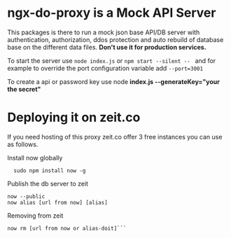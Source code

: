 # ngx-do-proxy is a Mock API Server
This packages is there to run a mock json base API/DB server with authentication, authorization, ddos protection and auto rebuild of database base on the different data files. **Don't use it for production services.**

To start the server use ```node index.js``` or ```npm start --silent -- ``` and for example to override the port configuration variable add ```--port=3001```

To create a api or password key use node **index.js --generateKey="your the secret"**


# Deploying it on zeit.co
If you need hosting of this proxy zeit.co offer 3 free instances you can use as follows.

Install now globally

```
  sudo npm install now -g
```

Publish the db server to zeit
```
now --public
now alias [url from now] [alias]
```

Removing from zeit

```
now rm [url from now or alias-doit]```


